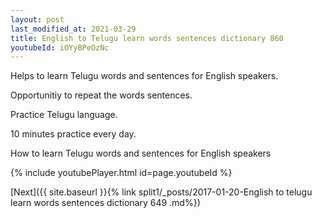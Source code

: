 ```yaml
---
layout: post
last_modified_at: 2021-03-29
title: English to Telugu learn words sentences dictionary 860 
youtubeId: iOYyBPeOzNc
---
```

 
 
Helps to learn Telugu words and sentences for English speakers.

Opportunitiy to repeat the words sentences. 

Practice Telugu language. 
 
10 minutes practice every day. 
 
How to learn Telugu words and sentences for English speakers 
 
{% include youtubePlayer.html id=page.youtubeId %}
 
 
[Next]({{ site.baseurl }}{% link  split1/_posts/2017-01-20-English to telugu learn words sentences dictionary 649 .md%})
 
